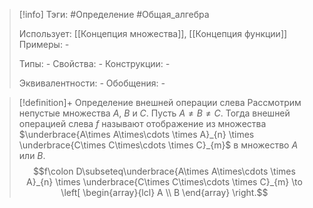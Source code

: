 > [!info]
> Тэги: #Определение #Общая_алгебра 
> 
> Использует: [[Концепция множества]], [[Концепция функции]]
> Примеры: *-*
> 
> Типы: *-*
> Свойства: *-*
> Конструкции: *-*
> 
> Эквивалентности: *-*
> Обобщения: *-*

> [!definition]+ Определение внешней операции слева
> Рассмотрим непустые множества $A$, $B$ и $C$. Пусть $A \not = В \not = C$. Тогда внешней операцией слева $f$ называют отображение из множества $\underbrace{A\times A\times\cdots \times A}_{n} \times \underbrace{C\times C\times\cdots \times C}_{m}$ в множество $A$ или $B$.
> $$f\colon D\subseteq\underbrace{A\times A\times\cdots \times A}_{n} \times \underbrace{C\times C\times\cdots \times C}_{m} \to \left[ \begin{array}{lcl} A \\ B \end{array} \right.$$